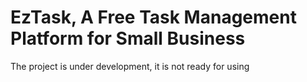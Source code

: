 # EzTask, A Free Task Management Platform for Small Business
The project is under development, it is not ready for using